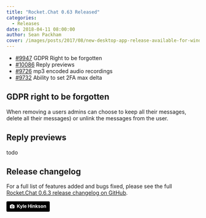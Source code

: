 ```yaml
---
title: "Rocket.Chat 0.63 Released"
categories:
  - Releases
date: 2018-04-11 08:00:00
author: Sean Packham
cover: /images/posts/2017/08/new-desktop-app-release-available-for-windows-linux-and-macos/cover-desktop-release.jpg
---
```


<ul>
  <li><a target="_blank" href="https://github.com/RocketChat/Rocket.Chat/pull/9947">#9947</a> GDPR Right to be forgotten</li>
  <li><a target="_blank" href="https://github.com/RocketChat/Rocket.Chat/pull/10086">#10086</a> Reply previews</li>
  <li><a target="_blank" href="https://github.com/RocketChat/Rocket.Chat/pull/9726">#9726</a> mp3 encoded audio recordings</li>
  <li><a target="_blank" href="https://github.com/RocketChat/Rocket.Chat/pull/9732">#9732</a> Ability to set 2FA max delta</li>
</ul>

## GDPR right to be forgotten

When removing a users admins can choose to keep all their messages, delete all their messages) or unlink the messages from the user.

## Reply previews

todo


## Release changelog

For a full list of features added and bugs fixed, please see the full [Rocket.Chat 0.6.3 release changelog on GitHub](https://github.com/RocketChat/Rocket.Chat/releases/tag/0.63.0).

<a style="background-color:black;color:white;text-decoration:none;padding:4px 6px;font-family:-apple-system, BlinkMacSystemFont, &quot;San Francisco&quot;, &quot;Helvetica Neue&quot;, Helvetica, Ubuntu, Roboto, Noto, &quot;Segoe UI&quot;, Arial, sans-serif;font-size:12px;font-weight:bold;line-height:1.2;display:inline-block;border-radius:3px;" href="https://unsplash.com/@kajhinkson?utm_medium=referral&amp;utm_campaign=photographer-credit&amp;utm_content=creditBadge" target="_blank" rel="noopener noreferrer" title="Download free do whatever you want high-resolution photos from Kyle Hinkson"><span style="display:inline-block;padding:2px 3px;"><svg xmlns="http://www.w3.org/2000/svg" style="height:12px;width:auto;position:relative;vertical-align:middle;top:-1px;fill:white;" viewBox="0 0 32 32"><title>unsplash-logo</title><path d="M20.8 18.1c0 2.7-2.2 4.8-4.8 4.8s-4.8-2.1-4.8-4.8c0-2.7 2.2-4.8 4.8-4.8 2.7.1 4.8 2.2 4.8 4.8zm11.2-7.4v14.9c0 2.3-1.9 4.3-4.3 4.3h-23.4c-2.4 0-4.3-1.9-4.3-4.3v-15c0-2.3 1.9-4.3 4.3-4.3h3.7l.8-2.3c.4-1.1 1.7-2 2.9-2h8.6c1.2 0 2.5.9 2.9 2l.8 2.4h3.7c2.4 0 4.3 1.9 4.3 4.3zm-8.6 7.5c0-4.1-3.3-7.5-7.5-7.5-4.1 0-7.5 3.4-7.5 7.5s3.3 7.5 7.5 7.5c4.2-.1 7.5-3.4 7.5-7.5z"></path></svg></span><span style="display:inline-block;padding:2px 3px;">Kyle Hinkson</span></a>
